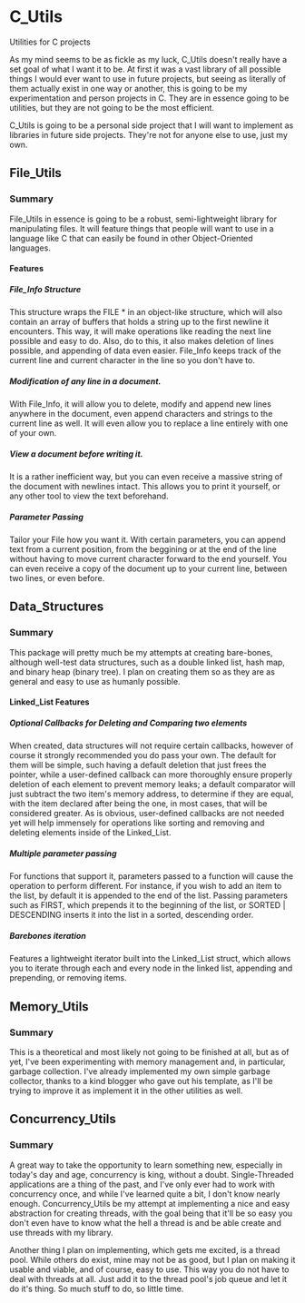 # C_Utils
Utilities for C projects

As my mind seems to be as fickle as my luck, C_Utils doesn't really have a set goal of what I want it to be. At first it was a vast library of all possible things I would ever want to use in future projects, but seeing as literally of them actually exist in one way or another, this is going to be my experimentation and person projects in C. They are in essence going to be utilities, but they are not going to be the most efficient. 

C_Utils is going to be a personal side project that I will want to implement as libraries in future side projects. They're not for anyone else to use, just my own.


## File_Utils

### Summary

File_Utils in essence is going to be a robust, semi-lightweight library for manipulating files. It will feature things that people will want to use in a language like C that can easily be found in other Object-Oriented languages.

#### Features

##### File_Info Structure

This structure wraps the FILE * in an object-like structure, which will also contain an array of buffers that holds a string up to the first newline it encounters. This way, it will make operations like reading the next line possible and easy to do. Also, do to this, it also makes deletion of lines possible, and appending of data even easier. File_Info keeps track of the current line and current character in the line so you don't have to.

##### Modification of any line in a document.

With File_Info, it will allow you to delete, modify and append new lines anywhere in the document, even append characters and strings to the current line as well. It will even allow you to replace a line entirely with one of your own.

##### View a document before writing it.

It is a rather inefficient way, but you can even receive a massive string of the document with newlines intact. This allows you to print it yourself, or any other tool to view the text beforehand.

##### Parameter Passing

Tailor your File how you want it. With certain parameters, you can append text from a current position, from the beggining or at the end of the line without having to move current character forward to the end yourself. You can even receive a copy of the document up to your current line, between two lines, or even before.

## Data_Structures

### Summary

This package will pretty much be my attempts at creating bare-bones, although well-test data structures, such as a double linked list, hash map, and binary heap (binary tree). I plan on creating them so as they are as general and easy to use as humanly possible.

#### Linked_List Features

##### Optional Callbacks for Deleting and Comparing two elements

When created, data structures will not require certain callbacks, however of course it strongly recommended you do pass your own. The default for them will be simple, such having a default deletion that just frees the pointer, while a user-defined callback can more thoroughly ensure properly deletion of each element to prevent memory leaks; a default comparator will just subtract the two item's memory address, to determine if they are equal, with the item declared after being the one, in most cases, that will be considered greater. As is obvious, user-defined callbacks are not needed yet will help immensely for operations like sorting and removing and deleting elements inside of the Linked_List.

##### Multiple parameter passing

For functions that support it, parameters passed to a function will cause the operation to perform different. For instance, if you wish to add an item to the list, by default it is appended to the end of the list. Passing parameters such as FIRST, which prepends it to the beginning of the list, or SORTED | DESCENDING inserts it into the list in a sorted, descending order.

##### Barebones iteration

Features a lightweight iterator built into the Linked_List struct, which allows you to iterate through each and every node in the linked list, appending and prepending, or removing items.

## Memory_Utils

### Summary

This is a theoretical and most likely not going to be finished at all, but as of yet, I've been experimenting with memory management and, in particular, garbage collection. I've already implemented my own simple garbage collector, thanks to a kind blogger who gave out his template, as I'll be trying to improve it as implement it in the other utilities as well.

## Concurrency_Utils

### Summary

A great way to take the opportunity to learn something new, especially in today's day and age, concurrency is king, without a doubt. Single-Threaded applications are a thing of the past, and I've only ever had to work with concurrency once, and while I've learned quite a bit, I don't know nearly enough. Concurrency_Utils be my attempt at implementing a nice and easy abstraction for creating threads, with the goal being that it'll be so easy you don't even have to know what the hell a thread is and be able create and use threads with my library.

Another thing I plan on implementing, which gets me excited, is a thread pool. While others do exist, mine may not be as good, but I plan on making it usable and viable, and of course, easy to use. This way you do not have to deal with threads at all. Just add it to the thread pool's job queue and let it do it's thing. So much stuff to do, so little time.
